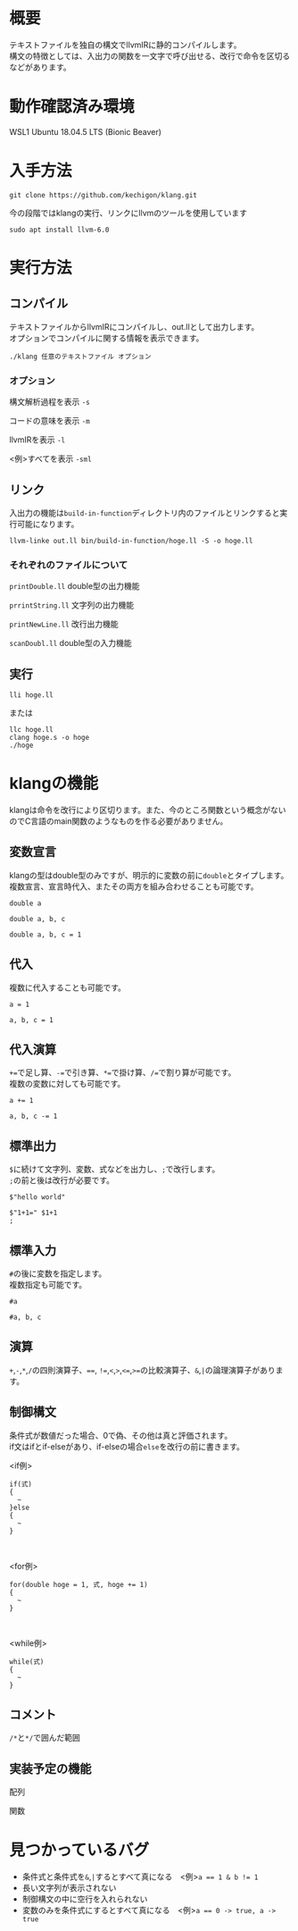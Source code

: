 # 概要
テキストファイルを独自の構文でllvmIRに静的コンパイルします。<br>
構文の特徴としては、入出力の関数を一文字で呼び出せる、改行で命令を区切るなどがあります。
# 動作確認済み環境
WSL1 Ubuntu 18.04.5 LTS (Bionic Beaver)
# 入手方法
`git clone https://github.com/kechigon/klang.git`<br>

今の段階ではklangの実行、リンクにllvmのツールを使用しています<br>

`sudo apt install llvm-6.0`
# 実行方法
## コンパイル
テキストファイルからllvmIRにコンパイルし、out.llとして出力します。<br>
オプションでコンパイルに関する情報を表示できます。<br>

`./klang 任意のテキストファイル オプション`
### オプション
構文解析過程を表示 `-s`<br>

コードの意味を表示 `-m`<br>

llvmIRを表示 `-l`<br>

<例>すべてを表示 `-sml`
## リンク
入出力の機能は`build-in-function`ディレクトリ内のファイルとリンクすると実行可能になります。<br>

`llvm-linke out.ll bin/build-in-function/hoge.ll -S -o hoge.ll`

### それぞれのファイルについて
`printDouble.ll` double型の出力機能<br>

`prrintString.ll` 文字列の出力機能<br>

`printNewLine.ll` 改行出力機能<br>

`scanDoubl.ll` double型の入力機能

## 実行
`lli hoge.ll`<br>

または<br>

```
llc hoge.ll
clang hoge.s -o hoge
./hoge
```
# klangの機能
klangは命令を改行により区切ります。また、今のところ関数という概念がないのでC言語のmain関数のようなものを作る必要がありません。<br>
## 変数宣言
klangの型はdouble型のみですが、明示的に変数の前に`double`とタイプします。<br>
複数宣言、宣言時代入、またその両方を組み合わせることも可能です。<br>

`double a`

`double a, b, c`

`double a, b, c = 1`
## 代入
複数に代入することも可能です。<br>

`a = 1`<br>

`a, b, c = 1`
## 代入演算
`+=`で足し算、`-=`で引き算、`*=`で掛け算、`/=`で割り算が可能です。<br>
複数の変数に対しても可能です。<br>

`a += 1`<br>

`a, b, c -= 1`
## 標準出力
`$`に続けて文字列、変数、式などを出力し、`;`で改行します。<br>
`;`の前と後は改行が必要です。<br>

`$"hello world"`<br>

```
$"1+1=" $1+1
;
```
## 標準入力
`#`の後に変数を指定します。<br>
複数指定も可能です。<br>

`#a`<br>

`#a, b, c`
## 演算
`+`,`-`,`*`,`/`の四則演算子、`==`, `!=`,`<`,`>`,`<=`,`>=`の比較演算子、`&`,`|`の論理演算子があります。
## 制御構文
条件式が数値だった場合、0で偽、その他は真と評価されます。<br>
if文はifとif-elseがあり、if-elseの場合`else`を改行の前に書きます。<br>

<if例><br>
```
if(式)
{
  ~
}else
{
  ~
}
```
<br>

<for例><br>
```
for(double hoge = 1, 式, hoge += 1)
{
  ~
}
```
<br>

<while例><br>
```
while(式)
{
  ~
}
```
## コメント
`/*`と`*/`で囲んだ範囲
## 実装予定の機能
配列<br>

関数
# 見つかっているバグ
- 条件式と条件式を`&`,`|`するとすべて真になる　<例>`a == 1 & b != 1`
- 長い文字列が表示されない
- 制御構文の中に空行を入れられない
- 変数のみを条件式にするとすべて真になる　<例>`a == 0 -> true, a -> true`
